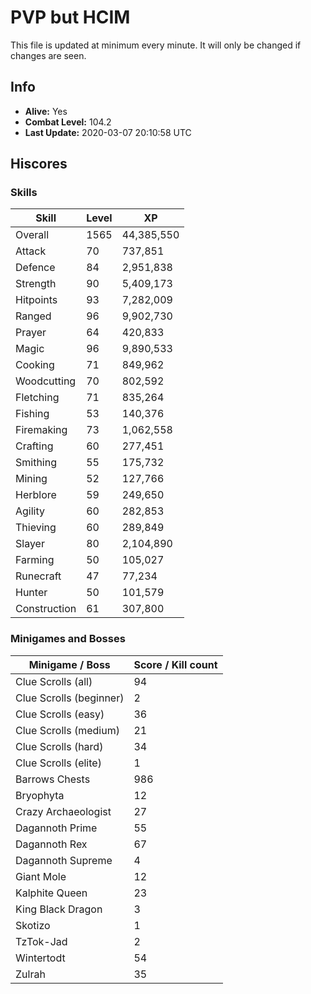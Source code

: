 # PVP but HCIM

This file is updated at minimum every minute. It will only be changed if changes are seen.

## Info

 - **Alive:** Yes
 - **Combat Level:** 104.2
 - **Last Update:** 2020-03-07 20:10:58 UTC

## Hiscores

### Skills

| Skill | Level | XP |
|--|--|--|
| Overall | 1565 | 44,385,550 |
| Attack | 70 | 737,851 |
| Defence | 84 | 2,951,838 |
| Strength | 90 | 5,409,173 |
| Hitpoints | 93 | 7,282,009 |
| Ranged | 96 | 9,902,730 |
| Prayer | 64 | 420,833 |
| Magic | 96 | 9,890,533 |
| Cooking | 71 | 849,962 |
| Woodcutting | 70 | 802,592 |
| Fletching | 71 | 835,264 |
| Fishing | 53 | 140,376 |
| Firemaking | 73 | 1,062,558 |
| Crafting | 60 | 277,451 |
| Smithing | 55 | 175,732 |
| Mining | 52 | 127,766 |
| Herblore | 59 | 249,650 |
| Agility | 60 | 282,853 |
| Thieving | 60 | 289,849 |
| Slayer | 80 | 2,104,890 |
| Farming | 50 | 105,027 |
| Runecraft | 47 | 77,234 |
| Hunter | 50 | 101,579 |
| Construction | 61 | 307,800 |

### Minigames and Bosses

| Minigame / Boss | Score / Kill count |
|--|--|
| Clue Scrolls (all) | 94 |
| Clue Scrolls (beginner) | 2 |
| Clue Scrolls (easy) | 36 |
| Clue Scrolls (medium) | 21 |
| Clue Scrolls (hard) | 34 |
| Clue Scrolls (elite) | 1 |
| Barrows Chests | 986 |
| Bryophyta | 12 |
| Crazy Archaeologist | 27 |
| Dagannoth Prime | 55 |
| Dagannoth Rex | 67 |
| Dagannoth Supreme | 4 |
| Giant Mole | 12 |
| Kalphite Queen | 23 |
| King Black Dragon | 3 |
| Skotizo | 1 |
| TzTok-Jad | 2 |
| Wintertodt | 54 |
| Zulrah | 35 |
